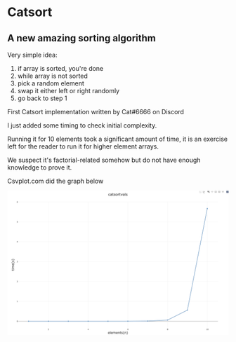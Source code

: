 # Catsort

## A new amazing sorting algorithm

Very simple idea:
1. if array is sorted, you're done
2. while array is not sorted
  3. pick a random element
  4. swap it either left or right randomly
  5. go back to step 1

First Catsort implementation written by Cat#6666 on Discord

I just added some timing to check initial complexity.

Running it for 10 elements took a significant amount of time, it is an exercise left for the reader to run it for higher element arrays.

We suspect it's factorial-related somehow but do not have enough knowledge to prove it.

Csvplot.com did the graph below

![catsort timings](csvplot.png)